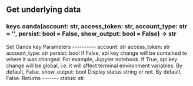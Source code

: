 ## Get underlying data 
### keys.oanda(account: str, access_token: str, account_type: str = '', persist: bool = False, show_output: bool = False) -> str

Set Oanda key
    Parameters
    ----------
        account: str
        access_token: str
        account_type: str
        persist: bool
            If False, api key change will be contained to where it was changed. For example, Jupyter notebook.
            If True, api key change will be global, i.e. it will affect terminal environment variables.
            By default, False.
        show_output: bool
            Display status string or not. By default, False.
    Returns
    -------
    status: str
